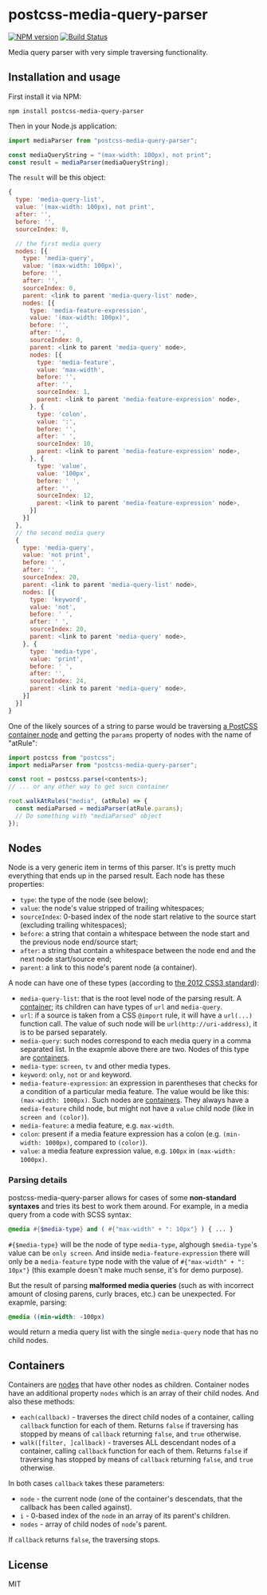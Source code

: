 # postcss-media-query-parser

[![NPM version](http://img.shields.io/npm/v/postcss-media-query-parser.svg)](https://www.npmjs.org/package/postcss-media-query-parser) [![Build Status](https://travis-ci.org/dryoma/postcss-media-query-parser.svg?branch=master)](https://travis-ci.org/dryoma/postcss-media-query-parser)

Media query parser with very simple traversing functionality.

## Installation and usage

First install it via NPM:

```
npm install postcss-media-query-parser
```

Then in your Node.js application:

```js
import mediaParser from "postcss-media-query-parser";

const mediaQueryString = "(max-width: 100px), not print";
const result = mediaParser(mediaQueryString);
```

The `result` will be this object:

```js
{
  type: 'media-query-list',
  value: '(max-width: 100px), not print',
  after: '',
  before: '',
  sourceIndex: 0,

  // the first media query
  nodes: [{
    type: 'media-query',
    value: '(max-width: 100px)',
    before: '',
    after: '',
    sourceIndex: 0,
    parent: <link to parent 'media-query-list' node>,
    nodes: [{
      type: 'media-feature-expression',
      value: '(max-width: 100px)',
      before: '',
      after: '',
      sourceIndex: 0,
      parent: <link to parent 'media-query' node>,
      nodes: [{
        type: 'media-feature',
        value: 'max-width',
        before: '',
        after: '',
        sourceIndex: 1,
        parent: <link to parent 'media-feature-expression' node>,
      }, {
        type: 'colon',
        value: ':',
        before: '',
        after: ' ',
        sourceIndex: 10,
        parent: <link to parent 'media-feature-expression' node>,
      }, {
        type: 'value',
        value: '100px',
        before: ' ',
        after: '',
        sourceIndex: 12,
        parent: <link to parent 'media-feature-expression' node>,
      }]
    }]
  },
  // the second media query
  {
    type: 'media-query',
    value: 'not print',
    before: ' ',
    after: '',
    sourceIndex: 20,
    parent: <link to parent 'media-query-list' node>,
    nodes: [{
      type: 'keyword',
      value: 'not',
      before: ' ',
      after: ' ',
      sourceIndex: 20,
      parent: <link to parent 'media-query' node>,
    }, {
      type: 'media-type',
      value: 'print',
      before: ' ',
      after: '',
      sourceIndex: 24,
      parent: <link to parent 'media-query' node>,
    }]
  }]
}
```

One of the likely sources of a string to parse would be traversing [a PostCSS container node](http://api.postcss.org/Root.html) and getting the `params` property of nodes with the name of "atRule":

```js
import postcss from "postcss";
import mediaParser from "postcss-media-query-parser";

const root = postcss.parse(<contents>);
// ... or any other way to get sucn container

root.walkAtRules("media", (atRule) => {
  const mediaParsed = mediaParser(atRule.params);
  // Do something with "mediaParsed" object
});
```

## Nodes

Node is a very generic item in terms of this parser. It's is pretty much everything that ends up in the parsed result. Each node has these properties:

* `type`: the type of the node (see below);
* `value`: the node's value stripped of trailing whitespaces;
* `sourceIndex`: 0-based index of the node start relative to the source start (excluding trailing whitespaces);
* `before`: a string that contain a whitespace between the node start and the previous node end/source start;
* `after`: a string that contain a whitespace between the node end and the next node start/source end;
* `parent`: a link to this node's parent node (a container).

A node can have one of these types (according to [the 2012 CSS3 standard](https://www.w3.org/TR/2012/REC-css3-mediaqueries-20120619/)):

* `media-query-list`: that is the root level node of the parsing result. A [container](#containers); its children can have types of `url` and `media-query`.
* `url`: if a source is taken from a CSS `@import` rule, it will have a `url(...)` function call. The value of such node will be `url(http://uri-address)`, it is to be parsed separately.
* `media-query`: such nodes correspond to each media query in a comma separated list. In the exapmle above there are two. Nodes of this type are [containers](#containers).
* `media-type`: `screen`, `tv` and other media types.
* `keyword`: `only`, `not` or `and` keyword.
* `media-feature-expression`: an expression in parentheses that checks for a condition of a particular media feature. The value would be like this: `(max-width: 1000px)`. Such nodes are [containers](#containers). They always have a `media-feature` child node, but might not have a `value` child node (like in `screen and (color)`).
* `media-feature`: a media feature, e.g. `max-width`.
* `colon`: present if a media feature expression has a colon (e.g. `(min-width: 1000px)`, compared to `(color)`).
* `value`: a media feature expression value, e.g. `100px` in `(max-width: 1000px)`.

### Parsing details

postcss-media-query-parser allows for cases of some **non-standard syntaxes** and tries its best to work them around. For example, in a media query from a code with SCSS syntax:

```scss
@media #{$media-type} and ( #{"max-width" + ": 10px"} ) { ... }
```

`#{$media-type}` will be the node of type `media-type`, alghough `$media-type`'s value can be `only screen`. And inside `media-feature-expression` there will only be a `media-feature` type node with the value of `#{"max-width" + ": 10px"}` (this example doesn't make much sense, it's for demo purpose).

But the result of parsing **malformed media queries** (such as with incorrect amount of closing parens, curly braces, etc.) can be unexpected. For exapmle, parsing:

```scss
@media ((min-width: -100px)
```

would return a media query list with the single `media-query` node that has no child nodes.

## Containers

Containers are [nodes](#nodes) that have other nodes as children. Container nodes have an additional property `nodes` which is an array of their child nodes. And also these methods:

* `each(callback)` - traverses the direct child nodes of a container, calling `callback` function for each of them. Returns `false` if traversing has stopped by means of `callback` returning `false`, and `true` otherwise.
* `walk([filter, ]callback)` - traverses ALL descendant nodes of a container, calling `callback` function for each of them. Returns `false` if traversing has stopped by means of `callback` returning `false`, and `true` otherwise.

In both cases `callback` takes these parameters:

- `node` - the current node (one of the container's descendats, that the callback has been called against).
- `i` - 0-based index of the `node` in an array of its parent's children.
- `nodes` - array of child nodes of `node`'s parent.

If `callback` returns `false`, the traversing stops.

## License

MIT
